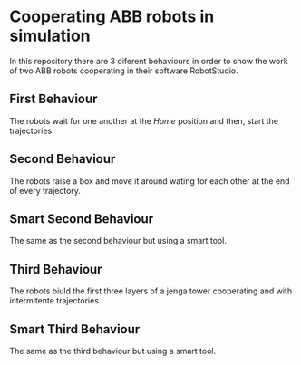 # Cooperating ABB robots in simulation

In this repository there are 3 diferent behaviours in order to show the work of two ABB robots cooperating in their software RobotStudio.

## First Behaviour

The robots wait for one another at the _Home_ position and then, start the trajectories.


## Second Behaviour

The robots raise a box and move it around wating for each other at the end of every trajectory.

## Smart Second Behaviour

The same as the second behaviour but using a smart tool.


## Third Behaviour

The robots biuld the first three layers of a jenga tower cooperating and with intermitente trajectories.


## Smart Third Behaviour


The same as the third behaviour but using a smart tool.
